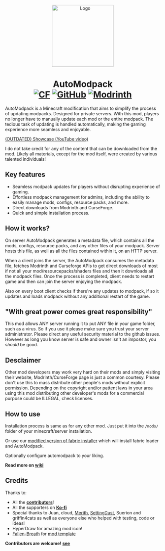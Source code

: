 <p align="center"><img src="https://i.imgur.com/hcYOgtJ.png" alt="Logo" width="200"></p>
<h1 align="center">AutoModpack  <br>
    <a href="https://www.curseforge.com/minecraft/mc-mods/automodpack"><img src="http://cf.way2muchnoise.eu/639211.svg" alt="CF"></a>
    <a href="https://github.com/Skidamek/AutoModpack/releases"><img src="https://img.shields.io/github/downloads/skidamek/automodpack/total?style=round&logo=github" alt="GitHub"></a>
    <a href="https://modrinth.com/mod/automodpack"><img src="https://img.shields.io/modrinth/dt/k68glP2e?logo=modrinth&label=&style=flat&color=242629" alt="Modrinth"></a>
</h1>

AutoModpack is a Minecraft modification that aims to simplify the process of updating modpacks. Designed for private servers. With this mod, players no longer have to manually update each mod or the entire modpack. The tedious task of updating is handled automatically, making the gaming experience more seamless and enjoyable.

[(OUTDATED) Showcase (YouTube video)](https://youtu.be/lPPzaNPn8g8)

I do not take credit for any of the content that can be downloaded from the mod. Likely all materials, except for the mod itself, were created by various talented individuals!

## Key features
- Seamless modpack updates for players without disrupting experience of gaming.
- Effortless modpack management for admins, including the ability to easily manage mods, configs, resource packs, and more.
- Direct downloads from Modrinth and CurseForge.
- Quick and simple installation process.

## How it works?
On server AutoModpack generates a metadata file, which contains all the mods, configs, resource packs, and any other files of your modpack. Server hosts this file, as well as all the files contained within it, on an HTTP server.

When a client joins the server, the AutoModpack consumes the metadata file, fetches Modrinth and Curseforge APIs to get direct downloads of most if not all your mod/resourcepacks/shaders files and then it downloads all the modpack files. Once the process is completed, client needs to restart game and then can join the server enjoying the modpack.

Also on every boot client checks if there're any updates to modpack, if so it updates and loads modpack without any additional restart of the game.

## "With great power comes great responsibility"

This mod allows ANY server running it to put ANY file in your game folder, such as a virus. So if you use it please make sure you trust your server administrator. Please direct any useful security material to the github issues. However as long you know server is safe and owner isn't an impostor, you *should* be good.

## Desclaimer

Other mod developers may work very hard on their mods and simply visiting their website, Modrinth/CurseForge page is just a common courtesy. Please don't use this to mass distribute other people's mods without explicit permission. Depending on the copyright and/or pattent laws in your area using this mod distributing other developer's mods for a commercial purpose could be ILLEGAL, check licenses.


## How to use

Installation process is same as for any other mod. Just put it into the `/mods/` folder of your minecraft/server installation.

Or use our [modified version of fabric installer](https://github.com/Skidamek/AutoModpack-Installer/releases/tag/Latest) which will install fabric loader and AutoModpack.

Optionally configure automodpack to your liking.

**Read more on [wiki](https://github.com/Skidamek/AutoModpack/wiki)**

## Credits
Thanks to:
- All the [**contributors**](https://github.com/Skidamek/AutoModpack/graphs/contributors)!
- All the supporters on [**Ko-fi**](https://ko-fi.com/skidam)
- Special thanks to Juan, cloud, [Merith](https://github.com/Merith-TK), [SettingDust](https://github.com/SettingDust), Suerion and griffin4cats as well as everyone else who helped with testing, code or ideas!
- HyperDraw for amazing mod icon!
- [Fallen-Breath](https://github.com/Fallen-Breath) for [mod template](https://github.com/Fallen-Breath/fabric-mod-template/)

**Contributors are welcome!**
[**see**](CONTRIBUTING.md)
